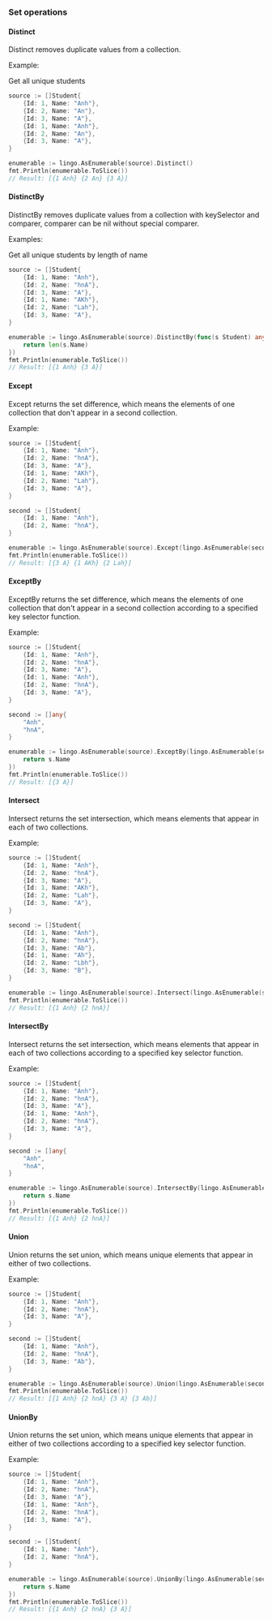 ### Set operations
#### Distinct
Distinct removes duplicate values from a collection.

Example:

Get all unique students
```go
source := []Student{
	{Id: 1, Name: "Anh"},
	{Id: 2, Name: "An"},
	{Id: 3, Name: "A"},
	{Id: 1, Name: "Anh"},
	{Id: 2, Name: "An"},
	{Id: 3, Name: "A"},
}

enumerable := lingo.AsEnumerable(source).Distinct()
fmt.Println(enumerable.ToSlice())
// Result: [{1 Anh} {2 An} {3 A}]
```

#### DistinctBy
DistinctBy removes duplicate values from a collection with keySelector and comparer, comparer can be nil without special comparer.

Examples:

Get all unique students by length of name
```go
source := []Student{
	{Id: 1, Name: "Anh"},
	{Id: 2, Name: "hnA"},
	{Id: 3, Name: "A"},
	{Id: 1, Name: "AKh"},
	{Id: 2, Name: "Lah"},
	{Id: 3, Name: "A"},
}

enumerable := lingo.AsEnumerable(source).DistinctBy(func(s Student) any {
	return len(s.Name)
})
fmt.Println(enumerable.ToSlice())
// Result: [{1 Anh} {3 A}]
```

#### Except
Except returns the set difference, which means the elements of one collection that don't appear in a second collection.

Example:
```go
source := []Student{
	{Id: 1, Name: "Anh"},
	{Id: 2, Name: "hnA"},
	{Id: 3, Name: "A"},
	{Id: 1, Name: "AKh"},
	{Id: 2, Name: "Lah"},
	{Id: 3, Name: "A"},
}

second := []Student{
	{Id: 1, Name: "Anh"},
	{Id: 2, Name: "hnA"},
}

enumerable := lingo.AsEnumerable(source).Except(lingo.AsEnumerable(second))
fmt.Println(enumerable.ToSlice())
// Result: [{3 A} {1 AKh} {2 Lah}]
```

#### ExceptBy
ExceptBy returns the set difference, which means the elements of one collection that don't appear in a second collection according to a specified key selector function.

Example:
```go
source := []Student{
	{Id: 1, Name: "Anh"},
	{Id: 2, Name: "hnA"},
	{Id: 3, Name: "A"},
	{Id: 1, Name: "Anh"},
	{Id: 2, Name: "hnA"},
	{Id: 3, Name: "A"},
}

second := []any{
	"Anh",
	"hnA",
}

enumerable := lingo.AsEnumerable(source).ExceptBy(lingo.AsEnumerable(second), func(s Student) any {
	return s.Name
})
fmt.Println(enumerable.ToSlice())
// Result: [{3 A}]
```

#### Intersect
Intersect returns the set intersection, which means elements that appear in each of two collections.

Example:
```go
source := []Student{
	{Id: 1, Name: "Anh"},
	{Id: 2, Name: "hnA"},
	{Id: 3, Name: "A"},
	{Id: 1, Name: "AKh"},
	{Id: 2, Name: "Lah"},
	{Id: 3, Name: "A"},
}

second := []Student{
	{Id: 1, Name: "Anh"},
	{Id: 2, Name: "hnA"},
	{Id: 3, Name: "Ab"},
	{Id: 1, Name: "Ah"},
	{Id: 2, Name: "Lbh"},
	{Id: 3, Name: "B"},
}

enumerable := lingo.AsEnumerable(source).Intersect(lingo.AsEnumerable(second))
fmt.Println(enumerable.ToSlice())
// Result: [{1 Anh} {2 hnA}]
```

#### IntersectBy
Intersect returns the set intersection, which means elements that appear in each of two collections according to a specified key selector function.

Example:
```go
source := []Student{
	{Id: 1, Name: "Anh"},
	{Id: 2, Name: "hnA"},
	{Id: 3, Name: "A"},
	{Id: 1, Name: "Anh"},
	{Id: 2, Name: "hnA"},
	{Id: 3, Name: "A"},
}

second := []any{
	"Anh",
	"hnA",
}

enumerable := lingo.AsEnumerable(source).IntersectBy(lingo.AsEnumerable(second), func(s Student) any {
	return s.Name
})
fmt.Println(enumerable.ToSlice())
// Result: [{1 Anh} {2 hnA}]
```

#### Union
Union returns the set union, which means unique elements that appear in either of two collections.

Example:
```go
source := []Student{
	{Id: 1, Name: "Anh"},
	{Id: 2, Name: "hnA"},
	{Id: 3, Name: "A"},
}

second := []Student{
	{Id: 1, Name: "Anh"},
	{Id: 2, Name: "hnA"},
	{Id: 3, Name: "Ab"},
}

enumerable := lingo.AsEnumerable(source).Union(lingo.AsEnumerable(second))
fmt.Println(enumerable.ToSlice())
// Result: [{1 Anh} {2 hnA} {3 A} {3 Ab}]
```

#### UnionBy
Union returns the set union, which means unique elements that appear in either of two collections according to a specified key selector function.

Example:
```go
source := []Student{
	{Id: 1, Name: "Anh"},
	{Id: 2, Name: "hnA"},
	{Id: 3, Name: "A"},
	{Id: 1, Name: "Anh"},
	{Id: 2, Name: "hnA"},
	{Id: 3, Name: "A"},
}

second := []Student{
	{Id: 1, Name: "Anh"},
	{Id: 2, Name: "hnA"},
}

enumerable := lingo.AsEnumerable(source).UnionBy(lingo.AsEnumerable(second), func(s Student) any {
	return s.Name
})
fmt.Println(enumerable.ToSlice())
// Result: [{1 Anh} {2 hnA} {3 A}]
```